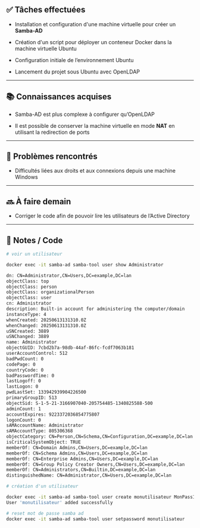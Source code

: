 ## ✅ Tâches effectuées

- Installation et configuration d'une machine virtuelle pour créer un **Samba-AD**
    
- Création d'un script pour déployer un conteneur Docker dans la machine virtuelle Ubuntu
    
- Configuration initiale de l’environnement Ubuntu
    
- Lancement du projet sous Ubuntu avec OpenLDAP
    

---

## 📚 Connaissances acquises

- Samba-AD est plus complexe à configurer qu’OpenLDAP
    
- Il est possible de conserver la machine virtuelle en mode **NAT** en utilisant la redirection de ports
    

---

## 🐞 Problèmes rencontrés

- Difficultés liées aux droits et aux connexions depuis une machine Windows
    

---

## 🔜 À faire demain

- Corriger le code afin de pouvoir lire les utilisateurs de l’Active Directory

---

## 🧩 Notes / Code

```bash
# voir un utilisateur

docker exec -it samba-ad samba-tool user show Administrator

dn: CN=Administrator,CN=Users,DC=example,DC=lan
objectClass: top
objectClass: person
objectClass: organizationalPerson
objectClass: user
cn: Administrator
description: Built-in account for administering the computer/domain
instanceType: 4
whenCreated: 20250613131310.0Z
whenChanged: 20250613131310.0Z
uSNCreated: 3889
uSNChanged: 3889
name: Administrator
objectGUID: 7cbd2b7a-98db-44af-86fc-fcdf7063b181
userAccountControl: 512
badPwdCount: 0
codePage: 0
countryCode: 0
badPasswordTime: 0
lastLogoff: 0
lastLogon: 0
pwdLastSet: 133942939904226500
primaryGroupID: 513
objectSid: S-1-5-21-3166907040-205754485-1340825588-500
adminCount: 1
accountExpires: 9223372036854775807
logonCount: 0
sAMAccountName: Administrator
sAMAccountType: 805306368
objectCategory: CN=Person,CN=Schema,CN=Configuration,DC=example,DC=lan
isCriticalSystemObject: TRUE
memberOf: CN=Domain Admins,CN=Users,DC=example,DC=lan
memberOf: CN=Schema Admins,CN=Users,DC=example,DC=lan
memberOf: CN=Enterprise Admins,CN=Users,DC=example,DC=lan
memberOf: CN=Group Policy Creator Owners,CN=Users,DC=example,DC=lan
memberOf: CN=Administrators,CN=Builtin,DC=example,DC=lan
distinguishedName: CN=Administrator,CN=Users,DC=example,DC=lan

```

```bash
# création d'un utilisateur

docker exec -it samba-ad samba-tool user create monutilisateur MonPass123
User 'monutilisateur' added successfully
```

```bash
# reset mot de passe samba ad
docker exec -it samba-ad samba-tool user setpassword monutilisateur
```